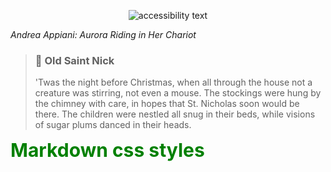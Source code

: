 <style>
    .markdown-body .callout.callout_warn {
    --text: #6a737d;  // theme text color default
    --title: inherit; // theme title color (falls back to text color by default)
    --background: #f8f8f9;
    --border: #8b939c;
    }

    .markdown-body .callout[theme="🎅"] {
        --background: #c54245;
        --border: #ffffff6b;
        --text: #f5fffa;
    }
    
    .green {
        color: green;
        font-weight:700;
        font-size: 30px;
    }
</style>


<!-- # Port to the Different Lands for Files -->

<p align="center">
  <img src="https://upload.wikimedia.org/wikipedia/commons/d/d6/Aurora_Riding_in_Her_Chariot_MET_DP807708.jpg" alt="accessibility text">
</p>

_Andrea Appiani: Aurora Riding in Her Chariot_

<!-- condensed for clarity! -->
<blockquote class="callout callout_default" theme="🎅">
  <h3>🎅 Old Saint Nick</h3>
  <p>'Twas the night before Christmas, when all through the house not a creature was stirring, not even a mouse. The stockings were hung by the chimney with care, in hopes that St. Nicholas soon would be there. The children were nestled all snug in their beds, while visions of sugar plums danced in their heads.</p>
</blockquote>

<div class="green">
    Markdown css styles
</div>

